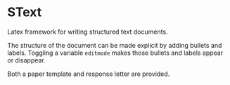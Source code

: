 # SText
Latex framework for writing structured text documents.

The structure of the document can be made explicit by adding bullets 
and labels. Toggling a variable `editmode` makes those bullets and 
labels appear or disappear. 

Both a paper template and response letter are provided. 
